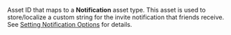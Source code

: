 Asset ID that maps to a **Notification** asset type. This asset is used to
store/localize a custom string for the invite notification that friends
receive. See
[Setting Notification Options](https://create.roblox.com/docs/production/promotion/invite-prompts#setting-notification-options)
for details.